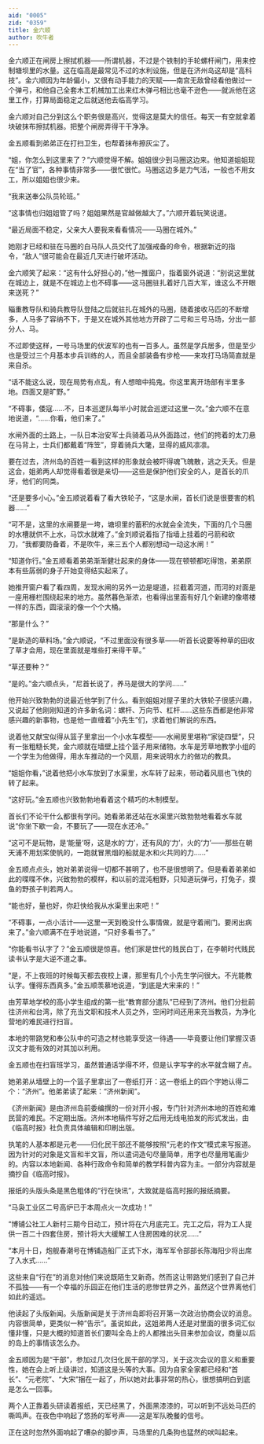 ```yaml
---
aid: "0005"
zid: "0359"
title: 金六顺
author: 吹牛者
---
```


金六顺正在闸房上擦拭机器——所谓机器，不过是个铁制的手轮螺杆闸门，用来控制塘坝里的水量。这在临高是最常见不过的水利设施，但是在济州岛这却是“高科技”。金六顺因为年龄偏小，又很有动手能力的天赋——南宫无敌曾经看他做过一个弹弓，和他自己全套木工机械加工出来红木弹弓相比也毫不逊色——就派他在这里工作，打算局面稳定之后就送他去临高学习。

金六顺对自己分到这么个职务很是高兴，觉得这是莫大的信任。每天一有空就拿着块破抹布擦拭机器。把整个闸房弄得干干净净。

金五顺看到弟弟正在打扫卫生，也帮着抹布擦灰尘了。

“姐，你怎么到这里来了？”六顺觉得不解。姐姐很少到马圈这边来。他知道姐姐现在“当了官”，各种事情非常多——很忙很忙。马圈这边多是力气活，一般也不用女工，所以姐姐也很少来。

“我来送奉公队员轮班。”

“这事情也归姐姐管了吗？姐姐果然是官越做越大了。”六顺开着玩笑说道。

“最近局面不稳定，父亲大人要我来看看情况——马圈在城外。”

她刚才已经和驻在马圈的白马队人员交代了加强戒备的命令，根据新近的指令，“敌人”很可能会在最近几天进行破坏活动。

金六顺笑了起来：“这有什么好担心的，”他一推窗户，指着窗外说道：“别说这里就在城边上，就是不在城边上也不碍事——这马圈驻扎着好几百大军，谁这么不开眼来送死？”

辎重教导队和骑兵教导队登陆之后就驻扎在城外的马圈，随着接收马匹的不断增多，人马多了容纳不下，于是又在城外其他地方开辟了二号和三号马场，分出一部分人、马。

不过即使这样，一号马场里的伏波军的也有一百多人。虽然是学兵居多，但是至少也是受过三个月基本步兵训练的人，而且全部装备有步枪——来攻打马场简直就是来自杀。

“话不能这么说，现在局势有点乱，有人想暗中捣鬼。你这里离开场部有半里多地。四面又是旷野。”

“不碍事，倭寇……不，日本巡逻队每半小时就会巡逻过这里一次。”金六顺不在意地说道，“……你看，他们来了。”

水闸外面的土路上，一队日本治安军士兵骑着马从外面路过，他们的挎着的太刀悬在马背上，士兵们都戴着“阵笠”，穿着骑兵大氅，显得的威风凛凛。

要在过去，济州岛的百姓一看到这样的形象就会被吓得魂飞魄散，逃之夭夭。但是这会，姐弟两人却觉得看着很是亲切——这些是保护他们安全的人，是首长的爪牙，他们的同类。

“还是要多小心。”金五顺说着看了看大铁轮子，“这是水闸，首长们说是很要害的机器……”

“可不是，这里的水闸要是一垮，塘坝里的蓄积的水就会全流失，下面的几个马圈的水槽就供不上水，马饮水就难了。”金刘顺说着指了指墙上挂着的弓箭和砍刀，“我都要防备着，不是吹牛，来三五个人都别想动一动这水闸！”

“知道你行。”金五顺看着弟弟渐渐健壮起来的身体——现在顿顿都吃得饱，弟弟原本有些孱弱的身子开始变得结实起来了。

她推开窗户看了看四周，发现水闸的另外一边是堤道，拦截着河道，而河的对面是一座用栅栏围绕起来的地方。虽然暮色渐浓，也看得出里面有好几个新建的像塔楼一样的东西，圆滚滚的像一个个大桶。

“那是什么？”

“是新造的草料场。”金六顺说，“不过里面没有很多草——听首长说要等种草的田收了草才会用，现在里面就是堆些打来得干草。”

“草还要种？”

“是的。”金六顺点头，“尼首长说了，养马是很大的学问……”

他开始兴致勃勃的说最近他学到了什么。看到姐姐对屋子里的大铁轮子很感兴趣，又说起了他刚刚知道的许多新名词：螺杆、万向节、杠杆……这些东西都是他非常感兴趣的新事物，也是他一直缠着“小先生”们，求着他们解说的东西。

说着他又献宝似得从篮子里拿出一个小水车模型——水闸房里堪称“家徒四壁”，只有一张粗糙长凳，金六顺就在墙壁上挂个篮子用来储物。水车是芳草地教学小组的一个学生为他做得，用水车推动的一个风扇，用来说明水力的做功的教具。

“姐姐你看，”说着他把小水车放到了水渠里，水车转了起来，带动着风扇也飞快的转了起来。

“这好玩。”金五顺也兴致勃勃地看着这个精巧的木制模型。

首长们不论干什么都很有学问。她看弟弟还站在水渠里兴致勃勃地看着水车就说“你坐下歇一会，不要玩了——现在水还冷。”

“这可不是玩物，是‘能量’呀，这是水的‘力’，还有风的‘力’，火的‘力’——那些在朝天浦不用划桨使帆的，一跑就冒黑烟的船就是水和火共同的力……”

金五顺点点头，她对弟弟说得一切都不甚明了，也不是很想明了。但是看着弟弟如此的喋喋不休，兴致勃勃的模样，和以前的混沌粗野，只知道玩弹弓，打兔子，摸鱼的野孩子判若两人。

“能也好，量也好，你赶快给我从水渠里出来吧！”

“不碍事，一点小活计——这里一天到晚没什么事情做，就是守着闸门。要闲出病来了。”金六顺满不在乎地说道，“只好多看书了。”

“你能看书认字了？”金五顺很是惊喜。他们家是世代的贱民白丁，在李朝时代贱民读书认字是大逆不道之事。

“是，不上夜班的时候每天都去夜校上课，那里有几个小先生学问很大。不光能教认字。懂得东西真多。”金五顺羡慕地说道，“到底是大宋来的！”

由芳草地学校的高小学生组成的第一批“教育部分遣队”已经到了济州。他们分批前往济州和台湾，除了充当文职和技术人员之外，空闲时间还用来充当教员，为净化营地的难民进行扫盲。

本地的带路党和奉公队中的可造之材也能享受这一待遇——毕竟要让他们掌握汉语汉文才能有效的对其加以利用。

金五顺也在扫盲班学习，虽然普通话学得不坏，但是认字写字的水平就含糊了点。

她弟弟从墙壁上的一个篮子里拿出了一卷纸打开：这一卷纸上的四个字她认得二个：“济州”。他弟弟读了起来：“济州新闻”。

《济州新闻》是由济州岛前委编撰的一份对开小报，专门针对济州本地的百姓和难民营的难民。不定期出版。济州本地稿件写好之后用无线电拍发的形式发出，由《临高时报》社负责具体编辑和印刷出版。

执笔的人基本都是元老——归化民干部还不能够按照“元老的作文”模式来写报道。因为针对的对象是文盲和半文盲，所以遣词造句尽量简单，用字也尽量用笔画少的。内容以本地新闻、各种行政命令和简单的教学科普内容为主。一部分内容就是摘抄自《临高时报》。

报纸的头版头条是黑色粗体的“行在快讯”，大致就是临高时报的报纸摘要。

“马袅工业区二号高炉已于本周点火一次成功！”

“博铺公社工人新村三期今日动工，预计将在六月底完工。完工之后，将为工人提供一百二十四套住房，预计将大大缓解工人住房困难的状况……”

“本月十日，炮舰春潮号在博铺造船厂正式下水，海军军令部部长陈海阳少将出席了入水式……”

这些来自“行在”的消息对他们来说既陌生又新奇。然而这让带路党们感到了自己并不孤独——有一个幸福的乐园正在他们生活的悲惨世界之外，虽然这个世界离他们如此的遥远。

他读起了头版新闻。头版新闻是关于济州岛即将召开第一次政治协商会议的消息。内容很简单，更类似一种“告示”。虽说如此，这姐弟两人还是对里面的很多词汇似懂非懂，只是大概的知道首长们要叫全岛上的人都推出头目来参加会议，商量以后的岛上的事情该怎么办。

金五顺因为是“干部”，参加过几次归化民干部的学习，关于这次会议的意义和重要性，她在会上听上级讲过，知道这是头等的大事。因为自家全家都已经和“首长”、“元老院”、“大宋”捆在一起了，所以她对此事非常的热心，很想搞明白到底是怎么一回事。

两个人正靠着头研读着报纸，天已经黑了，外面黑漆漆的，可以听到不远处马匹的嘶鸣声。在夜色中响起了悠扬的军号声——这是军队晚餐的信号。

正在这时忽然外面响起了嘈杂的脚步声，马场里的几条狗也猛然的吠叫起来。
